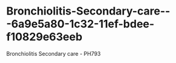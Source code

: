 # Bronchiolitis-Secondary-care---6a9e5a80-1c32-11ef-bdee-f10829e63eeb
Bronchiolitis Secondary care - PH793
